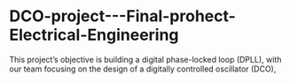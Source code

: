 # DCO-project---Final-prohect-Electrical-Engineering
This project’s objective is building a digital phase-locked loop (DPLL), with our team focusing on the design of a digitally controlled oscillator (DCO), 

